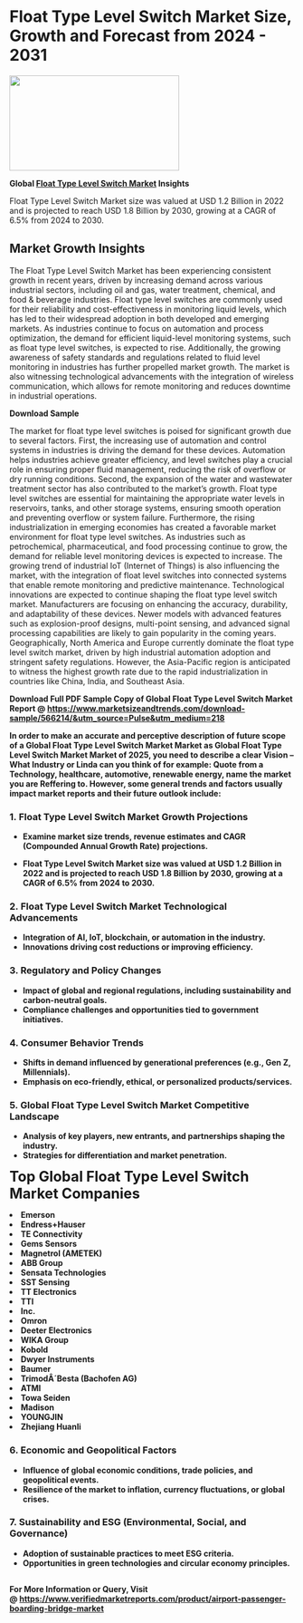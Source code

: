 <H1>Float Type Level Switch Market Size, Growth and Forecast from 2024 - 2031</H1><img class="aligncenter size-medium wp-image-584254" src="https://thirdeyenews.in/wp-content/uploads/2024/09/Global-Market-Research-300x168.jpeg" alt="" width="300" height="168" /><p><strong>Global&nbsp;<a href="https://www.marketsizeandtrends.com/download-sample/566214/&amp;utm_source=Pulse&amp;utm_medium=218">Float Type Level Switch Market</a> Insights</strong></p><p>Float Type Level Switch Market size was valued at USD 1.2 Billion in 2022 and is projected to reach USD 1.8 Billion by 2030, growing at a CAGR of 6.5% from 2024 to 2030.</p><p><h2>Market Growth Insights</h2> <p>The Float Type Level Switch Market has been experiencing consistent growth in recent years, driven by increasing demand across various industrial sectors, including oil and gas, water treatment, chemical, and food & beverage industries. Float type level switches are commonly used for their reliability and cost-effectiveness in monitoring liquid levels, which has led to their widespread adoption in both developed and emerging markets. As industries continue to focus on automation and process optimization, the demand for efficient liquid-level monitoring systems, such as float type level switches, is expected to rise. Additionally, the growing awareness of safety standards and regulations related to fluid level monitoring in industries has further propelled market growth. The market is also witnessing technological advancements with the integration of wireless communication, which allows for remote monitoring and reduces downtime in industrial operations.</p> <p><strong>Download Sample</strong></p> <p>The market for float type level switches is poised for significant growth due to several factors. First, the increasing use of automation and control systems in industries is driving the demand for these devices. Automation helps industries achieve greater efficiency, and level switches play a crucial role in ensuring proper fluid management, reducing the risk of overflow or dry running conditions. Second, the expansion of the water and wastewater treatment sector has also contributed to the market’s growth. Float type level switches are essential for maintaining the appropriate water levels in reservoirs, tanks, and other storage systems, ensuring smooth operation and preventing overflow or system failure. Furthermore, the rising industrialization in emerging economies has created a favorable market environment for float type level switches. As industries such as petrochemical, pharmaceutical, and food processing continue to grow, the demand for reliable level monitoring devices is expected to increase. The growing trend of industrial IoT (Internet of Things) is also influencing the market, with the integration of float level switches into connected systems that enable remote monitoring and predictive maintenance. Technological innovations are expected to continue shaping the float type level switch market. Manufacturers are focusing on enhancing the accuracy, durability, and adaptability of these devices. Newer models with advanced features such as explosion-proof designs, multi-point sensing, and advanced signal processing capabilities are likely to gain popularity in the coming years. Geographically, North America and Europe currently dominate the float type level switch market, driven by high industrial automation adoption and stringent safety regulations. However, the Asia-Pacific region is anticipated to witness the highest growth rate due to the rapid industrialization in countries like China, India, and Southeast Asia.</p> <p><strong></p><p><span class=""><strong>Download Full PDF Sample Copy of Global Float Type Level Switch Market Report</strong> @ <a href="https://www.marketsizeandtrends.com/download-sample/566214/&amp;utm_source=Pulse&amp;utm_medium=218" target="_blank">https://www.marketsizeandtrends.com/download-sample/566214/&amp;utm_source=Pulse&amp;utm_medium=218</a></span></p><p>In order to make an accurate and perceptive description of future scope of a Global&nbsp;Float Type Level Switch Market Market as Global&nbsp;Float Type Level Switch Market Market of 2025, you need to describe a clear Vision &ndash; What Industry or Linda can you think of for example: Quote from a Technology, healthcare, automotive, renewable energy, name the market you are Reffering to. However, some general trends and factors usually impact market reports and their future outlook include:</p><h3>1.&nbsp;<strong>Float Type Level Switch Market Growth Projections</strong></h3><ul><li>Examine market size trends, revenue estimates and CAGR (Compounded Annual Growth Rate) projections.</li><li><p>Float Type Level Switch Market size was valued at USD 1.2 Billion in 2022 and is projected to reach USD 1.8 Billion by 2030, growing at a CAGR of 6.5% from 2024 to 2030.</p></li></ul><h3>2.&nbsp;<strong>Float Type Level Switch Market Technological Advancements</strong></h3><ul><li>Integration of AI, IoT, blockchain, or automation in the industry.</li><li>Innovations driving cost reductions or improving efficiency.</li></ul><h3>3.&nbsp;<strong>Regulatory and Policy Changes</strong></h3><ul><li>Impact of global and regional regulations, including sustainability and carbon-neutral goals.</li><li>Compliance challenges and opportunities tied to government initiatives.</li></ul><h3>4.&nbsp;<strong>Consumer Behavior Trends</strong></h3><ul><li>Shifts in demand influenced by generational preferences (e.g., Gen Z, Millennials).</li><li>Emphasis on eco-friendly, ethical, or personalized products/services.</li></ul><h3>5.&nbsp;<strong>Global Float Type Level Switch Market Competitive Landscape</strong></h3><ul><li>Analysis of key players, new entrants, and partnerships shaping the industry.</li><li>Strategies for differentiation and market penetration.</li></ul><p data-pm-slice="1 1 []"><span style="color: inherit; font-family: inherit; font-size: 25px;">Top Global Float Type Level Switch Market Companies</span></p><div class="" data-test-id=""><p><li>Emerson</li><li> Endress+Hauser</li><li> TE Connectivity</li><li> Gems Sensors</li><li> Magnetrol (AMETEK)</li><li> ABB Group</li><li> Sensata Technologies</li><li> SST Sensing</li><li> TT Electronics</li><li> TTI</li><li> Inc.</li><li> Omron</li><li> Deeter Electronics</li><li> WIKA Group</li><li> Kobold</li><li> Dwyer Instruments</li><li> Baumer</li><li> TrimodÂ´Besta (Bachofen AG)</li><li> ATMI</li><li> Towa Seiden</li><li> Madison</li><li> YOUNGJIN</li><li> Zhejiang Huanli</li></p></div><h3>6.&nbsp;<strong>Economic and Geopolitical Factors</strong></h3><ul><li>Influence of global economic conditions, trade policies, and geopolitical events.</li><li>Resilience of the market to inflation, currency fluctuations, or global crises.</li></ul><h3>7.&nbsp;<strong>Sustainability and ESG (Environmental, Social, and Governance)</strong></h3><ul><li>Adoption of sustainable practices to meet ESG criteria.</li><li>Opportunities in green technologies and circular economy principles.</li></ul><h2><strong style="font-size: 14px;">For More Information or Query, Visit @&nbsp;</strong><a style="background-color: #ffffff; font-size: 14px;" href="https://www.marketsizeandtrends.com/report/float-type-level-switch-market/" target="_blank">https://www.verifiedmarketreports.com/product/airport-passenger-boarding-bridge-market</a></h2>
